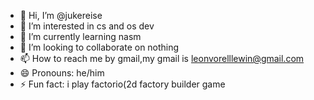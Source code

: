 - 👋 Hi, I’m @jukereise
- 👀 I’m interested in cs and os dev
- 🌱 I’m currently learning nasm
- 💞️ I’m looking to collaborate on nothing
- 📫 How to reach me by gmail,my gmail is leonvorelllewin@gmail.com
- 😄 Pronouns: he/him
- ⚡ Fun fact: i play factorio(2d factory builder game

<!---
jukereise/jukereise is a ✨ special ✨ repository because its `README.md` (this file) appears on your GitHub profile.
You can click the Preview link to take a look at your changes.
--->
